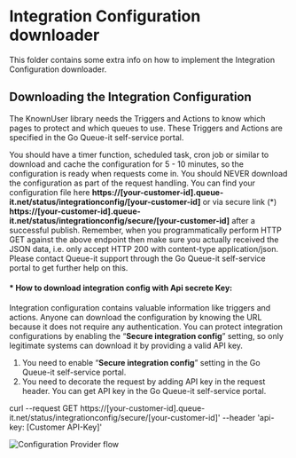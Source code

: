﻿# Integration Configuration downloader
This folder contains some extra info on how to implement the Integration Configuration downloader.


## Downloading the Integration Configuration
The KnownUser library needs the Triggers and Actions to know which pages to protect and which queues to use. 
These Triggers and Actions are specified in the Go Queue-it self-service portal.

You should have a timer function, scheduled task, cron job or similar to download and cache the configuration for 5 - 10 minutes, so the configuration is ready when requests come in. You should NEVER download the configuration as part of the request handling.
You can find your configuration file here **https://[your-customer-id].queue-it.net/status/integrationconfig/[your-customer-id]** or via secure link (*) **https://[your-customer-id].queue-it.net/status/integrationconfig/secure/[your-customer-id]** after a successful publish. Remember, when you programmatically perform HTTP GET against the above endpoint then make sure you actually received the JSON data, i.e. only accept HTTP 200 with content-type application/json. 
Please contact Queue-it support through the Go Queue-it self-service portal to get further help on this.

#### * How to download integration config with Api secrete Key:
Integration configuration contains valuable information like triggers and actions. Anyone can download the configuration by knowing the URL because it does not require any authentication. You can protect integration configurations by enabling the “**Secure integration config**” setting, so only legitimate systems can download it by providing a valid API key.

1. You need to enable “**Secure integration config**” setting in the Go Queue-it self-service portal.
2. You need to decorate the request by adding API key in the request header. You can get API key in the Go Queue-it self-service portal.

curl --request GET https://[your-customer-id].queue-it.net/status/integrationconfig/secure/[your-customer-id]' --header 'api-key: [Customer API-Key]'

![Configuration Provider flow](https://github.com/queueit/KnownUser.V3.RubyOnRails/blob/master/Documentation/ConfigProviderExample.png)




